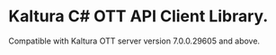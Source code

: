 # Kaltura C# OTT API Client Library.
Compatible with Kaltura OTT server version 7.0.0.29605 and above.
